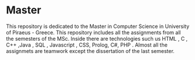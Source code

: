 Master
======

This repository is dedicated to the Master in Computer Science in University of Piraeus - Greece. 
This repository includes all the assignments from all the semesters of the MSc. Inside there are technologies such us HTML , C , C++ 
,Java , SQL , Javascript , CSS, Prolog, C#, PHP . Almost all the assignmets are teamwork except the dissertation of the last semester.
